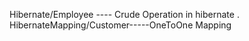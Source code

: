 Hibernate/Employee ---- Crude Operation in hibernate   .    
HibernateMapping/Customer-----OneToOne Mapping
